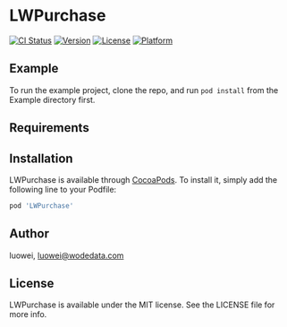 # LWPurchase

[![CI Status](https://img.shields.io/travis/luowei/LWPurchase.svg?style=flat)](https://travis-ci.org/luowei/LWPurchase)
[![Version](https://img.shields.io/cocoapods/v/LWPurchase.svg?style=flat)](https://cocoapods.org/pods/LWPurchase)
[![License](https://img.shields.io/cocoapods/l/LWPurchase.svg?style=flat)](https://cocoapods.org/pods/LWPurchase)
[![Platform](https://img.shields.io/cocoapods/p/LWPurchase.svg?style=flat)](https://cocoapods.org/pods/LWPurchase)

## Example

To run the example project, clone the repo, and run `pod install` from the Example directory first.

## Requirements

## Installation

LWPurchase is available through [CocoaPods](https://cocoapods.org). To install
it, simply add the following line to your Podfile:  

```ruby
pod 'LWPurchase'
```

## Author

luowei, luowei@wodedata.com

## License

LWPurchase is available under the MIT license. See the LICENSE file for more info.
